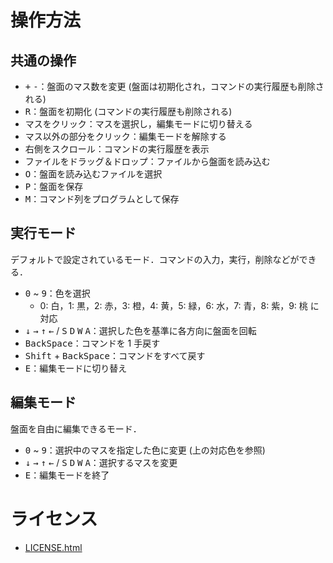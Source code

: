 # 操作方法

## 共通の操作
- <kbd>+</kbd> <kbd>-</kbd>：盤面のマス数を変更 (盤面は初期化され，コマンドの実行履歴も削除される)
- <kbd>R</kbd>：盤面を初期化 (コマンドの実行履歴も削除される)
- マスをクリック：マスを選択し，編集モードに切り替える
- マス以外の部分をクリック：編集モードを解除する
- 右側をスクロール：コマンドの実行履歴を表示
- ファイルをドラッグ＆ドロップ：ファイルから盤面を読み込む
- <kbd>O</kbd>：盤面を読み込むファイルを選択
- <kbd>P</kbd>：盤面を保存
- <kbd>M</kbd>：コマンド列をプログラムとして保存

## 実行モード

デフォルトで設定されているモード．コマンドの入力，実行，削除などができる．

- <kbd>0</kbd> ~ <kbd>9</kbd>：色を選択
    - 0: 白，1: 黒，2: 赤，3: 橙，4: 黄，5: 緑，6: 水，7: 青，8: 紫，9: 桃 に対応
- <kbd>↓</kbd> <kbd>→</kbd> <kbd>↑</kbd> <kbd>←</kbd> / <kbd>S</kbd> <kbd>D</kbd> <kbd>W</kbd> <kbd>A</kbd>：選択した色を基準に各方向に盤面を回転
- <kbd>BackSpace</kbd>：コマンドを 1 手戻す
- <kbd>Shift</kbd> + <kbd>BackSpace</kbd>：コマンドをすべて戻す
- <kbd>E</kbd>：編集モードに切り替え

## 編集モード

盤面を自由に編集できるモード．

- <kbd>0</kbd> ~ <kbd>9</kbd>：選択中のマスを指定した色に変更 (上の対応色を参照)
- <kbd>↓</kbd> <kbd>→</kbd> <kbd>↑</kbd> <kbd>←</kbd> / <kbd>S</kbd> <kbd>D</kbd> <kbd>W</kbd> <kbd>A</kbd>：選択するマスを変更
- <kbd>E</kbd>：編集モードを終了

# ライセンス

- [LICENSE.html](./LICENSE.html)